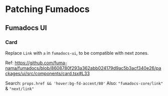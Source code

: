# Patching Fumadocs

## Fumadocs UI

### Card

Replace `Link` with `a` in `fumadocs-ui`, to be compatible with next zones.

Ref: https://github.com/fuma-nama/fumadocs/blob/8608780f293a362abb024179d9ac5b3acf340e26/packages/ui/src/components/card.tsx#L33

Search: `props.href && 'hover:bg-fd-accent/80'`
Also: `"fumadocs-core/link"` & `"next/link"`
